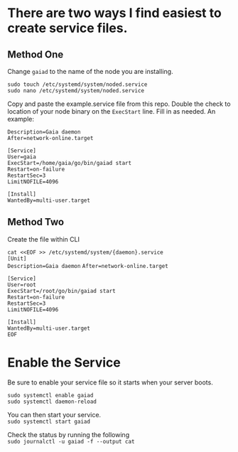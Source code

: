 # There are two ways I find easiest to create service files.  

## Method One  
Change `gaiad` to the name of the node you are installing.  
  
`sudo touch /etc/systemd/system/noded.service`  
`sudo nano /etc/systemd/system/noded.service`  
  
 Copy and paste the example.service file from this repo. Double the check to location of your node binary on the `ExecStart` line. Fill in as needed. An example:  
   
 `Description=Gaia daemon`  
`After=network-online.target`  

`[Service]`  
`User=gaia`  
`ExecStart=/home/gaia/go/bin/gaiad start`  
`Restart=on-failure`  
`RestartSec=3`  
`LimitNOFILE=4096`  
  
`[Install]`  
`WantedBy=multi-user.target`  
  
## Method Two
Create the file within CLI  
  
`cat <<EOF >> /etc/systemd/system/{daemon}.service`  
`[Unit]`  
`Description=Gaia daemon`
`After=network-online.target`  
  
`[Service]`  
`User=root`  
`ExecStart=/root/go/bin/gaiad start`  
`Restart=on-failure`  
`RestartSec=3`  
`LimitNOFILE=4096`  
  
`[Install]`  
`WantedBy=multi-user.target`  
`EOF`  
  
 # Enable the Service  
 Be sure to enable your service file so it starts when your server boots.  
   
 `sudo systemctl enable gaiad`  
 `sudo systemctl daemon-reload`  
   
 You can then start your service.  
 `sudo systemctl start gaiad`  
   
 Check the status by running the following  
 `sudo journalctl -u gaiad -f --output cat`  
